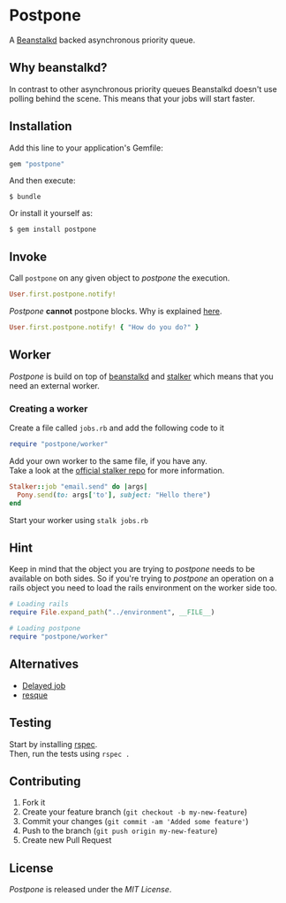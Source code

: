 # Postpone

A [Beanstalkd](http://kr.github.com/beanstalkd/) backed asynchronous priority queue.

## Why beanstalkd?

In contrast to other asynchronous priority queues Beanstalkd doesn't use polling behind the scene.
This means that your jobs will start faster.

## Installation

Add this line to your application's Gemfile:
``` ruby
gem "postpone"
```

And then execute:
```
$ bundle
```

Or install it yourself as:
```    
$ gem install postpone
```

## Invoke

Call `postpone` on any given object to *postpone* the execution.

``` ruby
User.first.postpone.notify!
```

*Postpone* **cannot** postpone blocks. Why is explained [here](http://stackoverflow.com/a/38588/560073).

``` ruby
User.first.postpone.notify! { "How do you do?" }
```

## Worker

*Postpone* is build on top of [beanstalkd](http://kr.github.com/beanstalkd/) and [stalker](https://github.com/adamwiggins/stalker) which means that you need an external worker.

### Creating a worker

Create a file called `jobs.rb` and add the following code to it

``` ruby
require "postpone/worker"
```

Add your own worker to the same file, if you have any.  
Take a look at the [official stalker repo](https://github.com/han/stalker) for more information.

``` ruby
Stalker::job "email.send" do |args|
  Pony.send(to: args['to'], subject: "Hello there")
end
```

Start your worker using `stalk jobs.rb`

## Hint

Keep in mind that the object you are trying to *postpone* needs to be available on both sides.
So if you're trying to *postpone* an operation on a rails object you need to load the rails environment on the worker side too.

``` ruby
# Loading rails
require File.expand_path("../environment", __FILE__)

# Loading postpone
require "postpone/worker"
```

## Alternatives

- [Delayed job](https://github.com/tobi/delayed_job) 
- [resque](https://github.com/defunkt/resque)

## Testing

Start by installing [rspec](https://github.com/dchelimsky/rspec).  
Then, run the tests using `rspec .`

## Contributing

1. Fork it
2. Create your feature branch (`git checkout -b my-new-feature`)
3. Commit your changes (`git commit -am 'Added some feature'`)
4. Push to the branch (`git push origin my-new-feature`)
5. Create new Pull Request

## License

*Postpone* is released under the *MIT License*.